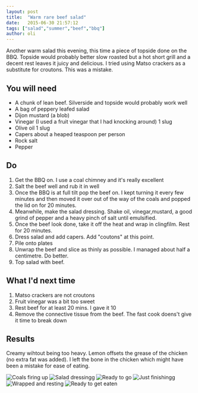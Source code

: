 ```yaml
---
layout: post
title:  "Warm rare beef salad"
date:   2015-06-30 21:57:12
tags: ["salad","summer","beef","bbq"]
author: oli
---
```


Another warm salad this evening, this time a piece of topside done on the BBQ.  Topside would probably better slow roasted but a hot short grill and a decent rest leaves it juicy and delicious.  I tried using Matso crackers as a substitute for croutons.  This was a mistake. 

## You will need

* A chunk of lean beef.  Silverside and topside would probably work well
* A bag of peppery leafed salad
* Dijon mustard (a blob)
* Vinegar (I used a fruit vinegar that I had knocking around) 1 slug
* Olive oil 1 slug
* Capers about a heaped teaspoon per person
* Rock salt
* Pepper


## Do

1. Get the BBQ on.  I use a coal chimney and it's really excellent
2. Salt the beef well and rub it in well
3. Once the BBQ is at full tilt pop the beef on.  I kept turning it every few minutes and then moved it over out of the way of the coals and popped the lid on for 20 minutes.
4. Meanwhile, make the salad dressing.  Shake oil, vinegar,mustard, a good grind of pepper and a heavy pinch of salt until emulsified.
5. Once the beef look done, take it off the heat and wrap in clingfilm.  Rest for 20 minutes.
6. Dress salad and add capers.  Add "coutons" at this point.
7. Pile onto plates
8. Unwrap the beef and slice as thinly as possible.  I managed about half a centimetre.  Do better. 
9. Top salad with beef.

## What I'd next time

1. Matso crackers are not croutons
2. Fruit vinegar was a bit too sweet
3. Rest beef for at least 20 mins.  I gave it 10
4. Remove the connective tissue from the beef. The fast cook doens't give it time to break down

## Results

Creamy wihtout being too heavy.  Lemon offsets the grease of the chicken (no extra fat was added).  I left the bone in the chicken which might have been a mistake for ease of eating.


![Coals firing up](/images/blog/rare-beef/beef1.jpg)
![Salad dressingg](/images/blog/rare-beef/beef2.jpg)
![Ready to go](/images/blog/rare-beef/beef3.jpg)
![Just finishingg](/images/blog/rare-beef/beef4.jpg)
![Wrapped and resting](/images/blog/rare-beef/beef5.jpg)
![Ready to get eaten](/images/blog/rare-beef/beef6.jpg)

